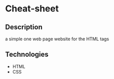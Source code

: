 # Cheat-sheet
## Description
a simple one web page website for the HTML tags
## Technologies
+ HTML 
+ CSS
